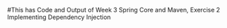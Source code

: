 #This has Code and Output of Week 3 Spring Core and Maven, Exercise 2 Implementing Dependency Injection
